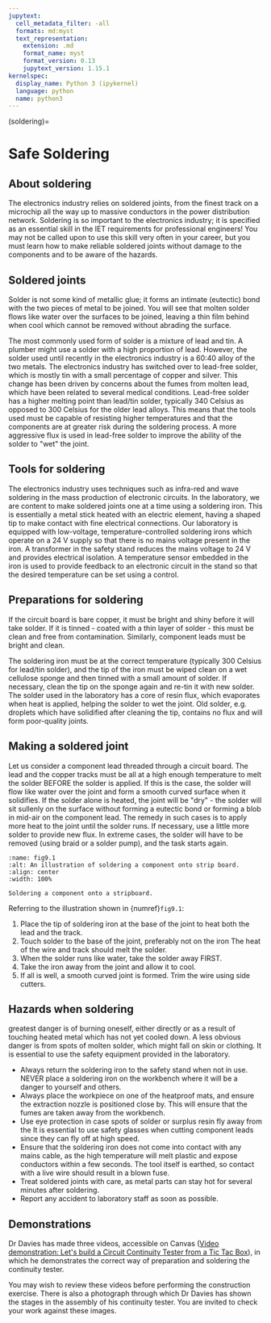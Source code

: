 ```yaml
---
jupytext:
  cell_metadata_filter: -all
  formats: md:myst
  text_representation:
    extension: .md
    format_name: myst
    format_version: 0.13
    jupytext_version: 1.15.1
kernelspec:
  display_name: Python 3 (ipykernel)
  language: python
  name: python3
---
```


(soldering)=
# Safe Soldering

## About soldering 
The electronics industry relies on soldered joints, from the finest track on a microchip all the way up to massive conductors in the power distribution network. Soldering is so important to the electronics industry; it is specified as an essential skill in the IET requirements for professional engineers! You may not be called upon to use this skill very often in your career, but you must learn how to make reliable soldered joints without damage to the components and to be aware of the hazards.

## Soldered joints
Solder is not some kind of metallic glue; it forms an intimate (eutectic) bond with the two pieces of metal to be joined. You will see that molten solder flows like water over the surfaces to be joined, leaving a thin film behind when cool which cannot be removed without abrading the surface.

The most commonly used form of solder is a mixture of lead and tin. A plumber might use a solder with a high proportion of lead. However, the solder used until recently in the electronics industry is a 60:40 alloy of the two metals. The electronics industry has switched over to lead-free solder, which is mostly tin with a small percentage of copper and silver. This change has been driven by concerns about the fumes from molten lead, which have been related to several medical conditions. Lead-free solder has a higher melting point than lead/tin solder, typically 340 Celsius as opposed to 300 Celsius for the older lead alloys. This means that the tools used must be capable of resisting higher temperatures and that the components are at greater risk during the soldering process. A more aggressive flux is used in lead-free solder to improve the ability of the solder to "wet" the joint.

## Tools for soldering
The electronics industry uses techniques such as infra-red and wave soldering in the mass production of electronic circuits. In the laboratory, we are content to make soldered joints one at a time using a soldering iron. This is essentially a metal stick heated with an electric element, having a shaped tip to make contact with fine electrical connections. Our laboratory is equipped with low-voltage, temperature-controlled soldering irons which operate on a 24 V supply so that there is no mains voltage present in the iron. A transformer in the safety stand reduces the mains voltage to 24 V and provides electrical isolation. A temperature sensor embedded in the iron is used to provide feedback to an electronic circuit in the stand so that the desired temperature can be set using a control.

## Preparations for soldering
If the circuit board is bare copper, it must be bright and shiny before it will take solder. If it is tinned - coated with a thin layer of solder - this must be clean and free from contamination. Similarly, component leads must be bright and clean.

The soldering iron must be at the correct temperature (typically 300 Celsius for lead/tin solder), and the tip of the iron must be wiped clean on a wet cellulose sponge and then tinned with a small amount of solder. If necessary, clean the tip on the sponge again and re-tin it with new solder. The solder used in the laboratory has a core of resin flux, which evaporates when heat is applied, helping the solder to wet the joint. Old solder, e.g. droplets which have solidified after cleaning the tip, contains no flux and will form poor-quality joints.

## Making a soldered joint
Let us consider a component lead threaded through a circuit board. The lead and the copper tracks must be all at a high enough temperature to melt the solder BEFORE the solder is applied. If this is the case, the solder will flow like water over the joint and form a smooth curved surface when it solidifies. If the solder alone is heated, the joint will be "dry" - the solder will sit sullenly on the surface without forming a eutectic bond or forming a blob in mid-air on the component lead. The remedy in such cases is to apply more heat to the joint until the solder runs. If necessary, use a little more solder to provide new flux. In extreme cases, the solder will have to be removed (using braid or a solder pump), and the task starts again.

```{figure} pictures/soldering.png
:name: fig9.1
:alt: An illustration of soldering a component onto strip board.
:align: center
:width: 100%

Soldering a component onto a stripboard.
```

Referring to the illustration shown in {numref}`fig9.1`:

1. Place the tip of soldering iron at the base of the joint to heat both the lead and the track.
2. Touch solder to the base of the joint, preferably not on the iron The heat of the wire and track should melt the solder.
3. When the solder runs like water, take the solder away FIRST.
4. Take the iron away from the joint and allow it to cool.
5. If all is well, a smooth curved joint is formed. Trim the wire using side cutters.
 

## Hazards when soldering

greatest danger is of burning oneself, either directly or as a result of touching heated metal which has not yet cooled down. A less obvious danger is from spots of molten solder, which might fall on skin or clothing. It is essential to use the safety equipment provided in the laboratory.

* Always return the soldering iron to the safety stand when not in use. NEVER place a soldering iron on the workbench where it will be a danger to yourself and others.
* Always place the workpiece on one of the heatproof mats, and ensure the extraction nozzle is positioned close by. This will ensure that the fumes are taken away from the workbench.
* Use eye protection in case spots of solder or surplus resin fly away from the It is essential to use safety glasses when cutting component leads since they can fly off at high speed.
* Ensure that the soldering iron does not come into contact with any mains cable, as the high temperature will melt plastic and expose conductors within a few seconds. The tool itself is earthed, so contact with a live wire should result in a blown fuse.
* Treat soldered joints with care, as metal parts can stay hot for several minutes after soldering.
* Report any accident to laboratory staff as soon as possible.

## Demonstrations
Dr Davies has made three videos, accessible on Canvas ([Video demonstration: Let's build a Circuit Continuity Tester from a Tic Tac Box](https://canvas.swansea.ac.uk)), in which he demonstrates the correct way of preparation and soldering the continuity tester. 

You may wish to review these videos before performing the construction exercise. There is also a photograph through which Dr Davies has shown the stages in the assembly of his continuity tester. You are invited to check your work against these images.

```{code-cell} ipython3

```
